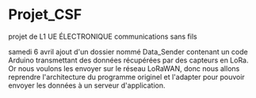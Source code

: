 # Projet_CSF
projet de L1 UE ÉLECTRONIQUE communications sans fils 


samedi 6 avril ajout d'un dossier nommé Data_Sender contenant un code Arduino transmettant des données récupérées par des capteurs  en LoRa. Or nous voulons les envoyer sur le réseau LoRaWAN, donc nous allons reprendre l'architecture du programme originel et l'adapter pour pouvoir envoyer les données à un serveur d'application.
